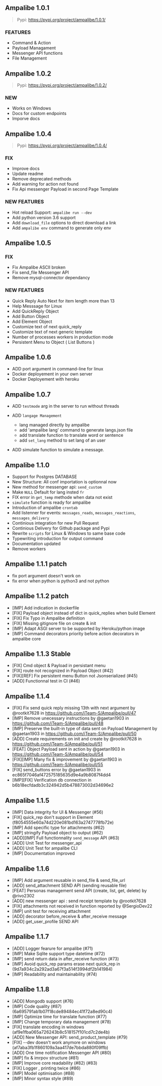 ## Ampalibe 1.0.1

> Pypi: https://pypi.org/project/ampalibe/1.0.1/

### FEATURES

- Command & Action 
- Payload Managament
- Messenger API functions
- File Management 


## Ampalibe 1.0.2

> Pypi: https://pypi.org/project/ampalibe/1.0.2/

### NEW

- Works on Windows
- Docs for custom endpoints
- Imporve docs


## Ampalibe 1.0.4

> Pypi: https://pypi.org/project/ampalibe/1.0.4/

### FIX 

- Improve docs
- Update readme
- Remove deprecated methods
- Add warning for action not found
- Fix Api  messenger Payload in second Page Template

### NEW  FEATURES

- Hot reload Support: `ampalibe run --dev`
- Add  python version 3.6 support 
- Add `download_file` options to direct download a link
- Add `ampalibe env` command to generate only env


## Ampalibe 1.0.5

### FIX 

- Fix Ampalibe ASCII broken
- Fix send_file Messenger API
- Remove mysql-connector dependancy


### NEW FEATURES

- Quick Reply Auto Next for item length more than 13
- Help Messsage for Linux
- Add QuickReply Object
- Add Button Object
- Add Element Object
- Customize text of next quick_reply
- Customize text of next generic template
- Number of processes workers in production mode
- Persistent Menu to Object ( List Buttons )



## Ampalibe 1.0.6

- ADD port argument in command-line for linux
- Docker deployement in your own server
- Docker Deployement with heroku 


## Ampalibe 1.0.7

- ADD `testmode` arg in the server to run without threads 
- ADD `langage Management`
    - lang managed directly by ampalibe
    - add 'ampalibe lang' command to generate langs.json file
    - add translate function to translate word or sentence
    - add `set_lang` method to set lang of an user 

- ADD simulate function to simulate a message.



## Ampalibe 1.1.0

- Support for Postgres DATABASE
- New Structure: All conf importation is optionnal now
- New method for messenger api: `send_custom`
- Make `NULL` Default for lang insted `fr`
- FIX error in `get_temp` methode when data not exist
- `simulate` function is ready for ampalibe 
- Introduction of ampalibe `crontab` 
- Add listenner for events: `messages_reads`, `messages_reactions`, `messages_delivery`
- Continious integration for new Pull Request 
- Continious Delivery for Github package and Pypi 
- Rewrite `scripts` for Linux & Windows to same base code 
- Typewriting introduction for output command
- Documentation updated
- Remove workers


## Ampalibe 1.1.1 patch

- fix port argument doesn't work on 
- fix error when python is python3 and not python

## Ampalibe 1.1.2 patch

- [IMP] Add indication in dockerfile
- [FIX] Payload object instead of dict in quick_replies when build Element
- [FIX] Fix Typo in Ampalibe definition
- [FIX] Missing gitignore file on create & init
- [IMP] Adapt ASGI server to be supported by Heroku/python image
- [IMP] Command decorators priority before action decorators in ampalibe core


## Ampalibe 1.1.3 Stable

- [FIX] Cmd object & Payload in persistant menu 
- [FIX] route not recognized in Payload Object (#42) 
- [FIX][REF] Fix persistent menu Button not Jsonserialized (#45) 
- [ADD] Functionnal test in CI (#46) 


## Ampalibe 1.1.4 

* [FIX] Fix send quick reply missing 13th with next argument by @rootkit7628 in https://github.com/iTeam-S/Ampalibe/pull/47
* [IMP] Remove unecessary instructions by @gaetan1903 in https://github.com/iTeam-S/Ampalibe/pull/48
* [IMP] Preserve the built-in type of data sent on Payload Management by @gaetan1903 in https://github.com/iTeam-S/Ampalibe/pull/50
* [ADD] Create requirements on init and create by @rootkit7628 in https://github.com/iTeam-S/Ampalibe/pull/51
* [FEAT] Object Payload sent in action by @gaetan1903 in https://github.com/iTeam-S/Ampalibe/pull/54
* [FIX][IMP] Many fix & improvement by @gaetan1903 in https://github.com/iTeam-S/Ampalibe/pull/55
* [FIX] send_buttons error by @gaetan1903 in ec865f7046af472575185635d9e4a9b8087f4dd4
* [IMP][FIX] Verification db connection in b6b18ecfdadb3c324942d5b478873002d34696e2


## Ampalibe 1.1.5

* [IMP] Data integrity for UI & Messenger (#56) 
* [FIX] quick_rep don't support in Element (f8054555e60a74d220e081bd163a2747778fb72e)
* [IMP] Add specific type for attachments (#62) 
* [IMP] stringify Payload object to output (#62) 
* [ADD][IMP] Full functionnality `send_message` API (#63)
* [ADD] Unit Test for messenger_api 
* [ADD] Unit Test for ampalibe CLI
* [IMP] Documentation improved


## Ampalibe 1.1.6

* [IMP] Add argument reusable in send_file & send_file_url
* [ADD] send_attachment SEND API (sending reusable file)
* [FEAT] Personas management send API (create, list, get, delete) by @rivo2302
* [ADD] new messenger api : send receipt template by @rootkit7628
* [FIX] attachments not received in function reported by @SergioDev22
* [IMP] unit test for receiving attachment
* [ADD] decorator before_receive & after_receive message
* [ADD] get_user_profile SEND API


## Ampalibe 1.1.7

* [ADD] Logger fearure for ampalibe (#71)
* [IMP] Make Sqlite support type datetime (#72)
* [IMP] send return data in after_receive function (#73) 
* [IMP] Avoid quick_rep params erase next quick_rep in (9d7a934c2a292ad3a67f3a514f3994df2b141984)
* [IMP] Readability and maintainability (#74) 


## Ampalibe 1.1.8

* [ADD] Mongodb support (#76)
* [IMP] Code quality (#87) (6a695791ab1b07f18cde89484ec41f72a8ed90c4)
* [IMP] Optimize time for translate function (#77)
* [IMP] Change temporary data management (#78) 
* [FIX] translate encoding in windows (af9e1fba065a726243b8c518157f101cd7c2de4b)
* [ADD] New Messenger API: send_product_template (#79)
* [FIX] --dev doesn't work anymore on windows (af7aba3fb1f860109a3aa417de7bbda880f09ffb)
* [ADD] One time notification Messenger API (#80)
* [IMP] fix & imrpov structure (#81)
* [IMP] Improve core readability (#82) (#83) 
* [FIX] Logger , printing twice (#86)
* [IMP] Model optimisation (#88)
* [IMP] Minor syntax style (#89) 


 






